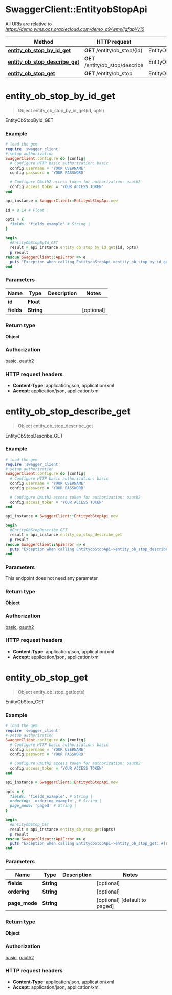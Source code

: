 # SwaggerClient::EntityobStopApi

All URIs are relative to *https://demo.wms.ocs.oraclecloud.com/demo_a9/wms/lgfapi/v10*

Method | HTTP request | Description
------------- | ------------- | -------------
[**entity_ob_stop_by_id_get**](EntityobStopApi.md#entity_ob_stop_by_id_get) | **GET** /entity/ob_stop/{id} | EntityObStopById_GET
[**entity_ob_stop_describe_get**](EntityobStopApi.md#entity_ob_stop_describe_get) | **GET** /entity/ob_stop/describe | EntityObStopDescribe_GET
[**entity_ob_stop_get**](EntityobStopApi.md#entity_ob_stop_get) | **GET** /entity/ob_stop | EntityObStop_GET


# **entity_ob_stop_by_id_get**
> Object entity_ob_stop_by_id_get(id, opts)

EntityObStopById_GET



### Example
```ruby
# load the gem
require 'swagger_client'
# setup authorization
SwaggerClient.configure do |config|
  # Configure HTTP basic authorization: basic
  config.username = 'YOUR USERNAME'
  config.password = 'YOUR PASSWORD'

  # Configure OAuth2 access token for authorization: oauth2
  config.access_token = 'YOUR ACCESS TOKEN'
end

api_instance = SwaggerClient::EntityobStopApi.new

id = 8.14 # Float | 

opts = { 
  fields: 'fields_example' # String | 
}

begin
  #EntityObStopById_GET
  result = api_instance.entity_ob_stop_by_id_get(id, opts)
  p result
rescue SwaggerClient::ApiError => e
  puts "Exception when calling EntityobStopApi->entity_ob_stop_by_id_get: #{e}"
end
```

### Parameters

Name | Type | Description  | Notes
------------- | ------------- | ------------- | -------------
 **id** | **Float**|  | 
 **fields** | **String**|  | [optional] 

### Return type

**Object**

### Authorization

[basic](../README.md#basic), [oauth2](../README.md#oauth2)

### HTTP request headers

 - **Content-Type**: application/json, application/xml
 - **Accept**: application/json, application/xml



# **entity_ob_stop_describe_get**
> Object entity_ob_stop_describe_get

EntityObStopDescribe_GET



### Example
```ruby
# load the gem
require 'swagger_client'
# setup authorization
SwaggerClient.configure do |config|
  # Configure HTTP basic authorization: basic
  config.username = 'YOUR USERNAME'
  config.password = 'YOUR PASSWORD'

  # Configure OAuth2 access token for authorization: oauth2
  config.access_token = 'YOUR ACCESS TOKEN'
end

api_instance = SwaggerClient::EntityobStopApi.new

begin
  #EntityObStopDescribe_GET
  result = api_instance.entity_ob_stop_describe_get
  p result
rescue SwaggerClient::ApiError => e
  puts "Exception when calling EntityobStopApi->entity_ob_stop_describe_get: #{e}"
end
```

### Parameters
This endpoint does not need any parameter.

### Return type

**Object**

### Authorization

[basic](../README.md#basic), [oauth2](../README.md#oauth2)

### HTTP request headers

 - **Content-Type**: application/json, application/xml
 - **Accept**: application/json, application/xml



# **entity_ob_stop_get**
> Object entity_ob_stop_get(opts)

EntityObStop_GET



### Example
```ruby
# load the gem
require 'swagger_client'
# setup authorization
SwaggerClient.configure do |config|
  # Configure HTTP basic authorization: basic
  config.username = 'YOUR USERNAME'
  config.password = 'YOUR PASSWORD'

  # Configure OAuth2 access token for authorization: oauth2
  config.access_token = 'YOUR ACCESS TOKEN'
end

api_instance = SwaggerClient::EntityobStopApi.new

opts = { 
  fields: 'fields_example', # String | 
  ordering: 'ordering_example', # String | 
  page_mode: 'paged' # String | 
}

begin
  #EntityObStop_GET
  result = api_instance.entity_ob_stop_get(opts)
  p result
rescue SwaggerClient::ApiError => e
  puts "Exception when calling EntityobStopApi->entity_ob_stop_get: #{e}"
end
```

### Parameters

Name | Type | Description  | Notes
------------- | ------------- | ------------- | -------------
 **fields** | **String**|  | [optional] 
 **ordering** | **String**|  | [optional] 
 **page_mode** | **String**|  | [optional] [default to paged]

### Return type

**Object**

### Authorization

[basic](../README.md#basic), [oauth2](../README.md#oauth2)

### HTTP request headers

 - **Content-Type**: application/json, application/xml
 - **Accept**: application/json, application/xml



